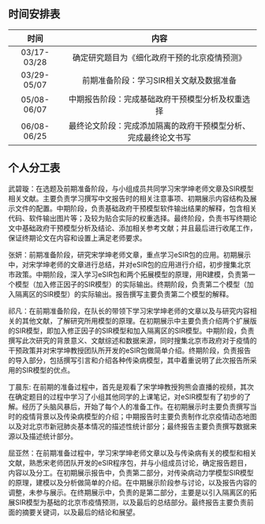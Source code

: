## 时间安排表

|  时间   |  内容 |
|:-----------------:|:-----------:|
|   03/17-03/28   |  确定研究题目为《细化政府干预的北京疫情预测》    |
|   03/29-05/07   |  前期准备阶段：学习SIR相关文献及数据准备     |
|   05/08-06/07   |  中期报告阶段：完成基础政府干预模型分析及权重选择    |
|   06/08-06/25   |  最终论文阶段：完成添加隔离的政府干预模型分析、完成最终论文书写   |

## 个人分工表

武碧璇：在选题及前期准备阶段，与小组成员共同学习宋学坤老师文章及SIR模型相关文献。主要负责学习撰写中文报告时的相关注意事项、初期展示内容结构及展示文件的配置。中期阶段，负责基础政府干预模型软件输出结果的解释，包含相关代码、软件输出图片等；及较为贴合实际的权重选择。最终阶段，负责书写终期论文中基础政府干预模型分析及结论、添加相关参考文献；并且最后进行收尾工作，保证终期论文在内容和设置上满足老师要求。

张妍：前期准备阶段，研究宋学坤老师文章，重点学习eSIR包的应用。初期展示中，对宋学坤老师的文章进行总结，并对eSIR包的应用进行介绍，初步搜集北京市政策。中期阶段，深入学习eSIR包和两个拓展模型的原理，用R建模，负责第一个模型（加入修正因子的SIR模型）的实际输出。终期阶段，负责第二个模型（加入隔离区的SIR模型）的实际输出。报告撰写主要负责第二个模型的解释。

祁凡：在前期准备阶段，在队长的带领下学习宋学坤老师的文章以及与研究内容相关的其他文献，了解研究所用模型的原理。在初期展示中主要负责介绍两个扩展版的SIR模型，即加入修正因子的SIR模型和加入隔离区的SIR模型。中期阶段，负责撰写此次研究的背景意义、文献综述和数据来源，同时搜集北京市政府对于疫情的干预政策并对宋学坤教授团队所开发的eSIR包做简单介绍。终期阶段，负责报告的导入部分，包括撰写引言和介绍各种传染病模型，其中着重说明了此次报告所采用的SIR模型的优点。

丁晨东: 在前期的准备过程中，首先是观看了宋学坤教授狗熊会直播的视频，其次在确定题目的过程中学习了小组其他同学的上课笔记，对eSIR模型有了初步的了解。经历了头脑风暴后，开始了每个人的准备工作。在初期展示时主要负责撰写当时的疫情背景以及传染病模型的介绍；中期报告时主要负责制作北京疫情动态地图以及对北京市新冠肺炎基本情况的描述性统计部分；最终报告主要负责撰写数据来源以及描述统计部分。

屈亚然：在前期准备过程中，学习宋学坤老师文章以及与传染病有关的模型和相关文献，熟悉宋老师团队开发的eSIR程序包，并与小组成员讨论，确定报告题目，内容以及分工。在初期展示报告中，负责第二部分，对传染病动力学模型SIR模型的原理，建模以及分析做简单的介绍。在中期展示阶段参与讨论，以及报告内容的调整，未参与展示。在终期展示中，负责的是第二部分，主要是以引入隔离区的拓展SIR模型为基础的北京市疫情预测，以及最后的总结部分。最终报告主要负责前面的摘要关键词，以及最后的结论和展望。
